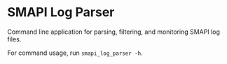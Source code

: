 # SMAPI Log Parser

Command line application for parsing, filtering, and monitoring SMAPI log files.

For command usage, run `smapi_log_parser -h`.
